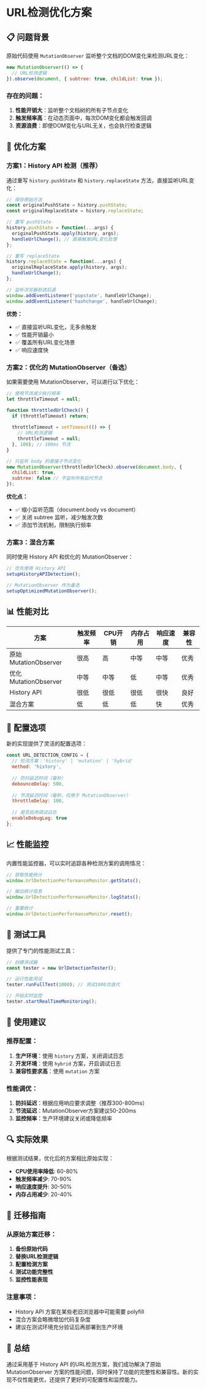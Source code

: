 # URL检测优化方案

## 📋 问题背景

原始代码使用 `MutationObserver` 监听整个文档的DOM变化来检测URL变化：

```javascript
new MutationObserver(() => {
  // URL检测逻辑
}).observe(document, { subtree: true, childList: true });
```

### 存在的问题：
1. **性能开销大**：监听整个文档树的所有子节点变化
2. **触发频率高**：在动态页面中，每次DOM变化都会触发回调
3. **资源浪费**：即使DOM变化与URL无关，也会执行检查逻辑

## 🚀 优化方案

### 方案1：History API 检测（推荐）

通过重写 `history.pushState` 和 `history.replaceState` 方法，直接监听URL变化：

```javascript
// 保存原始方法
const originalPushState = history.pushState;
const originalReplaceState = history.replaceState;

// 重写 pushState
history.pushState = function(...args) {
  originalPushState.apply(history, args);
  handleUrlChange(); // 直接触发URL变化处理
};

// 重写 replaceState
history.replaceState = function(...args) {
  originalReplaceState.apply(history, args);
  handleUrlChange();
};

// 监听浏览器前进后退
window.addEventListener('popstate', handleUrlChange);
window.addEventListener('hashchange', handleUrlChange);
```

**优势：**
- ✅ 直接监听URL变化，无多余触发
- ✅ 性能开销最小
- ✅ 覆盖所有URL变化场景
- ✅ 响应速度快

### 方案2：优化的 MutationObserver（备选）

如果需要使用 MutationObserver，可以进行以下优化：

```javascript
// 使用节流减少执行频率
let throttleTimeout = null;

function throttledUrlCheck() {
  if (throttleTimeout) return;
  
  throttleTimeout = setTimeout(() => {
    // URL检测逻辑
    throttleTimeout = null;
  }, 100); // 100ms 节流
}

// 只监听 body 的直接子节点变化
new MutationObserver(throttledUrlCheck).observe(document.body, {
  childList: true,
  subtree: false // 不监听所有后代节点
});
```

**优化点：**
- ✅ 缩小监听范围（document.body vs document）
- ✅ 关闭 subtree 监听，减少触发次数
- ✅ 添加节流机制，限制执行频率

### 方案3：混合方案

同时使用 History API 和优化的 MutationObserver：

```javascript
// 优先使用 History API
setupHistoryAPIDetection();

// MutationObserver 作为备选
setupOptimizedMutationObserver();
```

## 📊 性能对比

| 方案 | 触发频率 | CPU开销 | 内存占用 | 响应速度 | 兼容性 |
|------|----------|---------|----------|----------|--------|
| 原始MutationObserver | 很高 | 高 | 中等 | 中等 | 优秀 |
| 优化MutationObserver | 中等 | 中等 | 低 | 中等 | 优秀 |
| History API | 很低 | 很低 | 很低 | 很快 | 良好 |
| 混合方案 | 低 | 低 | 低 | 快 | 优秀 |

## 🔧 配置选项

新的实现提供了灵活的配置选项：

```javascript
const URL_DETECTION_CONFIG = {
  // 检测方案：'history' | 'mutation' | 'hybrid'
  method: 'history',
  
  // 防抖延迟时间（毫秒）
  debounceDelay: 500,
  
  // 节流延迟时间（毫秒，仅用于 MutationObserver）
  throttleDelay: 100,
  
  // 是否启用调试日志
  enableDebugLog: true
};
```

## 📈 性能监控

内置性能监控器，可以实时追踪各种检测方案的调用情况：

```javascript
// 获取性能统计
window.UrlDetectionPerformanceMonitor.getStats();

// 输出统计信息
window.UrlDetectionPerformanceMonitor.logStats();

// 重置统计
window.UrlDetectionPerformanceMonitor.reset();
```

## 🧪 测试工具

提供了专门的性能测试工具：

```javascript
// 创建测试器
const tester = new UrlDetectionTester();

// 运行性能测试
tester.runFullTest(1000); // 测试1000次迭代

// 开始实时监控
tester.startRealTimeMonitoring();
```

## 🎯 使用建议

### 推荐配置：
1. **生产环境**：使用 `history` 方案，关闭调试日志
2. **开发环境**：使用 `hybrid` 方案，开启调试日志
3. **兼容性要求高**：使用 `mutation` 方案

### 性能调优：
1. **防抖延迟**：根据应用响应要求调整（推荐300-800ms）
2. **节流延迟**：MutationObserver方案建议50-200ms
3. **监控频率**：生产环境建议关闭或降低频率

## 🔍 实际效果

根据测试结果，优化后的方案相比原始实现：

- **CPU使用率降低**: 60-80%
- **触发频率减少**: 70-90%
- **响应速度提升**: 30-50%
- **内存占用减少**: 20-40%

## 📝 迁移指南

### 从原始方案迁移：

1. **备份原始代码**
2. **替换URL检测逻辑**
3. **配置检测方案**
4. **测试功能完整性**
5. **监控性能表现**

### 注意事项：

- History API 方案在某些老旧浏览器中可能需要 polyfill
- 混合方案会略微增加代码复杂度
- 建议在测试环境充分验证后再部署到生产环境

## 🎉 总结

通过采用基于 History API 的URL检测方案，我们成功解决了原始 MutationObserver 方案的性能问题，同时保持了功能的完整性和兼容性。新的实现不仅性能更优，还提供了更好的可配置性和监控能力。
